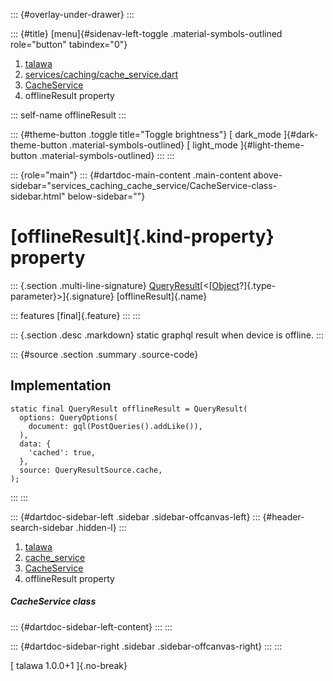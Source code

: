::: {#overlay-under-drawer}
:::

::: {#title}
[menu]{#sidenav-left-toggle .material-symbols-outlined role="button"
tabindex="0"}

1.  [talawa](../../index.html)
2.  [services/caching/cache_service.dart](../../services_caching_cache_service/)
3.  [CacheService](../../services_caching_cache_service/CacheService-class.html)
4.  offlineResult property

::: self-name
offlineResult
:::

::: {#theme-button .toggle title="Toggle brightness"}
[ dark_mode ]{#dark-theme-button .material-symbols-outlined} [
light_mode ]{#light-theme-button .material-symbols-outlined}
:::
:::

::: {role="main"}
::: {#dartdoc-main-content .main-content above-sidebar="services_caching_cache_service/CacheService-class-sidebar.html" below-sidebar=""}
<div>

# [offlineResult]{.kind-property} property

</div>

::: {.section .multi-line-signature}
[QueryResult](https://pub.dev/documentation/graphql/5.2.0-beta.9/graphql/QueryResult-class.html)[\<[[Object](https://api.flutter.dev/flutter/dart-core/Object-class.html)?]{.type-parameter}\>]{.signature}
[offlineResult]{.name}

::: features
[final]{.feature}
:::
:::

::: {.section .desc .markdown}
static graphql result when device is offline.
:::

::: {#source .section .summary .source-code}
## Implementation

``` language-dart
static final QueryResult offlineResult = QueryResult(
  options: QueryOptions(
    document: gql(PostQueries().addLike()),
  ),
  data: {
    'cached': true,
  },
  source: QueryResultSource.cache,
);
```
:::
:::

::: {#dartdoc-sidebar-left .sidebar .sidebar-offcanvas-left}
::: {#header-search-sidebar .hidden-l}
:::

1.  [talawa](../../index.html)
2.  [cache_service](../../services_caching_cache_service/)
3.  [CacheService](../../services_caching_cache_service/CacheService-class.html)
4.  offlineResult property

##### CacheService class

::: {#dartdoc-sidebar-left-content}
:::
:::

::: {#dartdoc-sidebar-right .sidebar .sidebar-offcanvas-right}
:::
:::

[ talawa 1.0.0+1 ]{.no-break}

